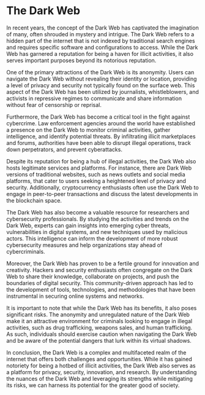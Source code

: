 # The Dark Web

In recent years, the concept of the Dark Web has captivated the imagination of many, often shrouded in mystery and intrigue. The Dark Web refers to a hidden part of the internet that is not indexed by traditional search engines and requires specific software and configurations to access. While the Dark Web has garnered a reputation for being a haven for illicit activities, it also serves important purposes beyond its notorious reputation.

One of the primary attractions of the Dark Web is its anonymity. Users can navigate the Dark Web without revealing their identity or location, providing a level of privacy and security not typically found on the surface web. This aspect of the Dark Web has been utilized by journalists, whistleblowers, and activists in repressive regimes to communicate and share information without fear of censorship or reprisal.

Furthermore, the Dark Web has become a critical tool in the fight against cybercrime. Law enforcement agencies around the world have established a presence on the Dark Web to monitor criminal activities, gather intelligence, and identify potential threats. By infiltrating illicit marketplaces and forums, authorities have been able to disrupt illegal operations, track down perpetrators, and prevent cyberattacks.

Despite its reputation for being a hub of illegal activities, the Dark Web also hosts legitimate services and platforms. For instance, there are Dark Web versions of traditional websites, such as news outlets and social media platforms, that cater to users seeking a heightened level of privacy and security. Additionally, cryptocurrency enthusiasts often use the Dark Web to engage in peer-to-peer transactions and discuss the latest developments in the blockchain space.

The Dark Web has also become a valuable resource for researchers and cybersecurity professionals. By studying the activities and trends on the Dark Web, experts can gain insights into emerging cyber threats, vulnerabilities in digital systems, and new techniques used by malicious actors. This intelligence can inform the development of more robust cybersecurity measures and help organizations stay ahead of cybercriminals.

Moreover, the Dark Web has proven to be a fertile ground for innovation and creativity. Hackers and security enthusiasts often congregate on the Dark Web to share their knowledge, collaborate on projects, and push the boundaries of digital security. This community-driven approach has led to the development of tools, technologies, and methodologies that have been instrumental in securing online systems and networks.

It is important to note that while the Dark Web has its benefits, it also poses significant risks. The anonymity and unregulated nature of the Dark Web make it an attractive environment for criminals looking to engage in illegal activities, such as drug trafficking, weapons sales, and human trafficking. As such, individuals should exercise caution when navigating the Dark Web and be aware of the potential dangers that lurk within its virtual shadows.

In conclusion, the Dark Web is a complex and multifaceted realm of the internet that offers both challenges and opportunities. While it has gained notoriety for being a hotbed of illicit activities, the Dark Web also serves as a platform for privacy, security, innovation, and research. By understanding the nuances of the Dark Web and leveraging its strengths while mitigating its risks, we can harness its potential for the greater good of society.